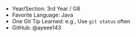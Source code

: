 - Year/Section: 3rd Year / G8
- Favorite Language: Java
- One Git Tip Learned: e.g., Use `git status` often
- GitHub: @ayeee143